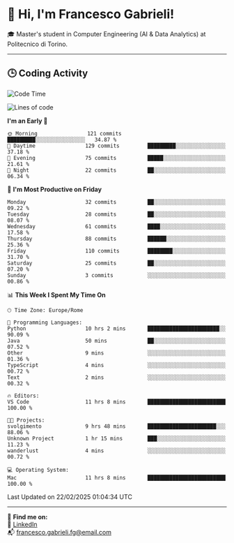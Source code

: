 # 👋 Hi, I'm Francesco Gabrieli!

🎓 Master's student in Computer Engineering (AI & Data Analytics) at Politecnico di Torino.  

---

## 🕒 Coding Activity

<!--START_SECTION:waka-->
![Code Time](http://img.shields.io/badge/Code%20Time-21%20hrs%209%20mins-blue)

![Lines of code](https://img.shields.io/badge/From%20Hello%20World%20I%27ve%20Written-35.0%20thousand%20lines%20of%20code-blue)

**I'm an Early 🐤** 

```text
🌞 Morning                121 commits         █████████░░░░░░░░░░░░░░░░   34.87 % 
🌆 Daytime                129 commits         █████████░░░░░░░░░░░░░░░░   37.18 % 
🌃 Evening                75 commits          █████░░░░░░░░░░░░░░░░░░░░   21.61 % 
🌙 Night                  22 commits          ██░░░░░░░░░░░░░░░░░░░░░░░   06.34 % 
```
📅 **I'm Most Productive on Friday** 

```text
Monday                   32 commits          ██░░░░░░░░░░░░░░░░░░░░░░░   09.22 % 
Tuesday                  28 commits          ██░░░░░░░░░░░░░░░░░░░░░░░   08.07 % 
Wednesday                61 commits          ████░░░░░░░░░░░░░░░░░░░░░   17.58 % 
Thursday                 88 commits          ██████░░░░░░░░░░░░░░░░░░░   25.36 % 
Friday                   110 commits         ████████░░░░░░░░░░░░░░░░░   31.70 % 
Saturday                 25 commits          ██░░░░░░░░░░░░░░░░░░░░░░░   07.20 % 
Sunday                   3 commits           ░░░░░░░░░░░░░░░░░░░░░░░░░   00.86 % 
```


📊 **This Week I Spent My Time On** 

```text
🕑︎ Time Zone: Europe/Rome

💬 Programming Languages: 
Python                   10 hrs 2 mins       ███████████████████████░░   90.09 % 
Java                     50 mins             ██░░░░░░░░░░░░░░░░░░░░░░░   07.52 % 
Other                    9 mins              ░░░░░░░░░░░░░░░░░░░░░░░░░   01.36 % 
TypeScript               4 mins              ░░░░░░░░░░░░░░░░░░░░░░░░░   00.72 % 
Text                     2 mins              ░░░░░░░░░░░░░░░░░░░░░░░░░   00.32 % 

🔥 Editors: 
VS Code                  11 hrs 8 mins       █████████████████████████   100.00 % 

🐱‍💻 Projects: 
svolgimento              9 hrs 48 mins       ██████████████████████░░░   88.06 % 
Unknown Project          1 hr 15 mins        ███░░░░░░░░░░░░░░░░░░░░░░   11.23 % 
wanderlust               4 mins              ░░░░░░░░░░░░░░░░░░░░░░░░░   00.72 % 

💻 Operating System: 
Mac                      11 hrs 8 mins       █████████████████████████   100.00 % 
```


 Last Updated on 22/02/2025 01:04:34 UTC
<!--END_SECTION:waka-->


---



🔗 **Find me on:**  
💼 [LinkedIn](https://www.linkedin.com/in/francesco-gabrieli)  
📬 francesco.gabrieli.fg@email.com  



